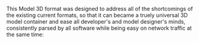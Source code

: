 This Model 3D format was designed to address all of the
shortcomings of the existing current formats, so that it can became a truely universal 3D model container and ease all developer's
and model designer's minds, consistently parsed by all software while being easy on network traffic at the same time: